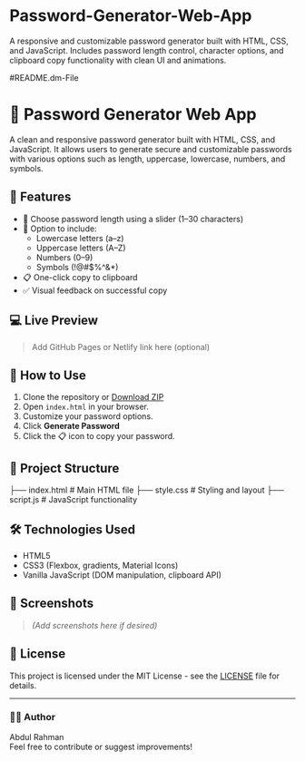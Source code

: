 # Password-Generator-Web-App
A responsive and customizable password generator built with HTML, CSS, and JavaScript. Includes password length control, character options, and clipboard copy functionality with clean UI and animations.


#README.dm-File
# 🔐 Password Generator Web App

A clean and responsive password generator built with HTML, CSS, and JavaScript. It allows users to generate secure and customizable passwords with various options such as length, uppercase, lowercase, numbers, and symbols.

## 🧩 Features

- 🔢 Choose password length using a slider (1–30 characters)
- 🔡 Option to include:
  - Lowercase letters (a–z)
  - Uppercase letters (A–Z)
  - Numbers (0–9)
  - Symbols (!@#$%^&*)
- 📋 One-click copy to clipboard
- ✅ Visual feedback on successful copy

## 💻 Live Preview

> Add GitHub Pages or Netlify link here (optional)

## 🚀 How to Use

1. Clone the repository or [Download ZIP](https://github.com/your-username/your-repo-name/archive/refs/heads/main.zip)
2. Open `index.html` in your browser.
3. Customize your password options.
4. Click **Generate Password**
5. Click the 📋 icon to copy your password.

## 📂 Project Structure

├── index.html # Main HTML file
├── style.css # Styling and layout
├── script.js # JavaScript functionality


## 🛠 Technologies Used

- HTML5
- CSS3 (Flexbox, gradients, Material Icons)
- Vanilla JavaScript (DOM manipulation, clipboard API)

## 📸 Screenshots

> *(Add screenshots here if desired)*

## 📄 License

This project is licensed under the MIT License - see the [LICENSE](LICENSE) file for details.

---

### 👨‍💻 Author

Abdul Rahman  
Feel free to contribute or suggest improvements!
